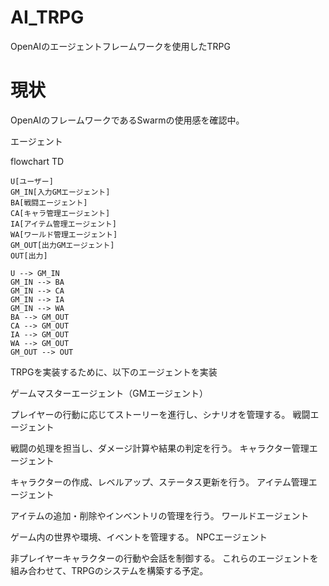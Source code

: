 # AI_TRPG
OpenAIのエージェントフレームワークを使用したTRPG

# 現状
OpenAIのフレームワークであるSwarmの使用感を確認中。


エージェント

flowchart TD

    U[ユーザー]
    GM_IN[入力GMエージェント]
    BA[戦闘エージェント]
    CA[キャラ管理エージェント]
    IA[アイテム管理エージェント]
    WA[ワールド管理エージェント]
    GM_OUT[出力GMエージェント]
    OUT[出力]

    U --> GM_IN
    GM_IN --> BA
    GM_IN --> CA
    GM_IN --> IA
    GM_IN --> WA
    BA --> GM_OUT
    CA --> GM_OUT
    IA --> GM_OUT
    WA --> GM_OUT
    GM_OUT --> OUT
TRPGを実装するために、以下のエージェントを実装

ゲームマスターエージェント（GMエージェント）

プレイヤーの行動に応じてストーリーを進行し、シナリオを管理する。
戦闘エージェント

戦闘の処理を担当し、ダメージ計算や結果の判定を行う。
キャラクター管理エージェント

キャラクターの作成、レベルアップ、ステータス更新を行う。
アイテム管理エージェント

アイテムの追加・削除やインベントリの管理を行う。
ワールドエージェント

ゲーム内の世界や環境、イベントを管理する。
NPCエージェント

非プレイヤーキャラクターの行動や会話を制御する。
これらのエージェントを組み合わせて、TRPGのシステムを構築する予定。